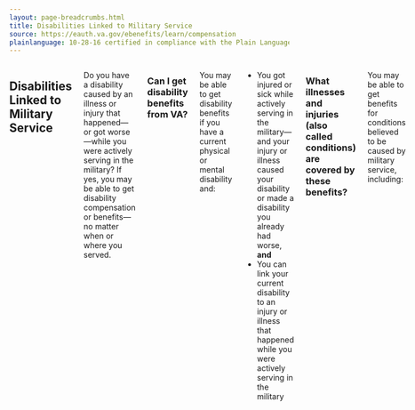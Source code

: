 ```yaml
---
layout: page-breadcrumbs.html
title: Disabilities Linked to Military Service
source: https://eauth.va.gov/ebenefits/learn/compensation
plainlanguage: 10-28-16 certified in compliance with the Plain Language Act
---
```



<div class="section one" markdown="0">
<div class="primary" markdown="0">
<div class="row" markdown="0">
<div class="small-12 columns usa-content" markdown="1">


## Disabilities Linked to Military Service

Do you have a disability caused by an illness or injury that happened—or got worse—while you were actively serving in the military? If yes, you may be able to get disability compensation or benefits—no matter when or where you served. 

### Can I get disability benefits from VA?

You may be able to get disability benefits if you have a current physical or mental disability and:
- You got injured or sick while actively serving in the military—and your injury or illness caused your disability or made a disability you already had worse, **and** 
- You can link your current disability to an injury or illness that happened while you were actively serving in the military

### What illnesses and injuries (also called conditions) are covered by these benefits?

You may be able to get benefits for conditions believed to be caused by military service, including:

- Chronic (long-lasting) back pain
- Severe hearing loss
- Scar tissue
- Loss of range of motion 
- Ulcers 
- Cancer (if caused by contact with toxic chemicals or other dangers)
- Traumatic brain injury (TBI) 

You may also be able to get benefits for mental health conditions linked to military service, including:

- Post-traumatic stress (PTSD)
- Severe depression
- Severe anxiety

[See the full list of disabilities](http://www.benefits.va.gov/warms/bookc.asp).
</div>

</div>
</div>
</div>

</div>

